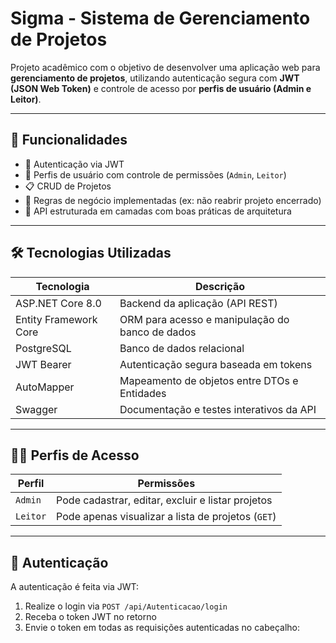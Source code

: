 # Sigma - Sistema de Gerenciamento de Projetos

Projeto acadêmico com o objetivo de desenvolver uma aplicação web para **gerenciamento de projetos**, utilizando autenticação segura com **JWT (JSON Web Token)** e controle de acesso por **perfis de usuário (Admin e Leitor)**.

---

## 🚀 Funcionalidades

- 🔐 Autenticação via JWT
- 👥 Perfis de usuário com controle de permissões (`Admin`, `Leitor`)
- 📋 CRUD de Projetos
- 📌 Regras de negócio implementadas (ex: não reabrir projeto encerrado)
- 🧾 API estruturada em camadas com boas práticas de arquitetura

---

## 🛠️ Tecnologias Utilizadas

| Tecnologia            | Descrição                                              |
|-----------------------|--------------------------------------------------------|
| ASP.NET Core 8.0      | Backend da aplicação (API REST)                       |
| Entity Framework Core | ORM para acesso e manipulação do banco de dados       |
| PostgreSQL            | Banco de dados relacional                             |
| JWT Bearer            | Autenticação segura baseada em tokens                 |
| AutoMapper            | Mapeamento de objetos entre DTOs e Entidades          |
| Swagger               | Documentação e testes interativos da API              |

---

## 🧑‍💻 Perfis de Acesso

| Perfil   | Permissões                                            |
|----------|--------------------------------------------------------|
| `Admin`  | Pode cadastrar, editar, excluir e listar projetos     |
| `Leitor` | Pode apenas visualizar a lista de projetos (`GET`)    |

---

## 🔐 Autenticação

A autenticação é feita via JWT:

1. Realize o login via `POST /api/Autenticacao/login`
2. Receba o token JWT no retorno
3. Envie o token em todas as requisições autenticadas no cabeçalho:
